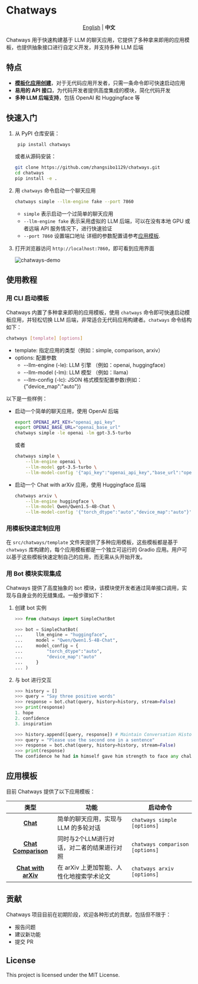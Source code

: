 # Chatways

<p align="center">
    <a href="https://github.com/zhangsibo1129/chatways/blob/main/README.md">English</a> |
    <b>中文</b>
<p>

Chatways 用于快速构建基于 LLM 的聊天应用，它提供了多种拿来即用的应用模板，也提供抽象接口进行自定义开发，并支持多种 LLM 后端

## 特点

- [**模板化应用创建**](#应用模板)，对于无代码应用开发者，只需一条命令即可快速启动应用
- **易用的 API 接口**，为代码开发者提供高度集成的模块，简化代码开发
- **多种 LLM 后端支持**，包括 OpenAI 和 Huggingface 等

## 快速入门

1. 从 PyPI 仓库安装：

   ```bash
    pip install chatways
    ```

    或者从源码安装：

    ```bash
    git clone https://github.com/zhangsibo1129/chatways.git
    cd chatways
    pip install -e .
    ```

2. 用 `chatways` 命令启动一个聊天应用

    ```bash
    chatways simple --llm-engine fake --port 7860
    ```

    - `simple` 表示启动一个过简单的聊天应用
    - `--llm-engine fake` 表示采用虚拟的 LLM 后端，可以在没有本地 GPU 或者远端 API 服务情况下，进行快速验证
    - `--port 7860` 设置端口地址
    详细的参数配置请参考[应用模板](#应用模板).

3. 打开浏览器访问 `http://localhost:7860`，即可看到应用界面

    ![chatways-demo](docs/figures/simple_chat.png)

## 使用教程

### 用 CLI 启动模板

Chatways 内置了多种拿来即用的应用模板，使用 `chatways` 命令即可快速启动模板应用，并轻松切换 LLM 后端，非常适合无代码应用构建者。`chatways` 命令结构如下：

```bash
chatways [template] [options]
```

- template: 指定应用的类型（例如：simple, comparison, arxiv）
- options: 配置参数
  - --llm-engine (-le): LLM 引擎 （例如：openai, huggingface）
  - --llm-model (-lm): LLM 模型 （例如：llama）
  - --llm-config (-lc): JSON 格式模型配置参数(例如：{"device_map":"auto"})

以下是一些样例：

- 启动一个简单的聊天应用，使用 OpenAI 后端

    ```bash
    export OPENAI_API_KEY="openai_api_key"
    export OPENAI_BASE_URL="openai_base_url"
    chatways simple -le openai -lm gpt-3.5-turbo
    ```

    或者

    ```bash
    chatways simple \
        --llm-engine openai \
        --llm-model gpt-3.5-turbo \
        --llm-model-config '{"api_key":"openai_api_key","base_url":"openai_base_url"}'
    ```

- 启动一个 Chat with arXiv 应用，使用 Huggingface 后端

    ```bash
    chatways arxiv \
        --llm-engine huggingface \
        --llm-model Qwen/Qwen1.5-4B-Chat \
        --llm-model-config '{"torch_dtype":"auto","device_map":"auto"}'
    ```

### 用模板快速定制应用

在 `src/chatways/template` 文件夹提供了多种应用模板，这些模板都是基于 `chatways` 库构建的，每个应用模板都是一个独立可运行的 Gradio 应用。用户可以基于这些模板快速定制自己的应用，而无需从头开始开发。


### 用 Bot 模块实现集成

Chatways 提供了高度抽象的 `bot` 模块，该模块使开发者通过简单接口调用，实现与自身业务的无缝集成。一般步骤如下：

1. 创建 bot 实例

    ```python
    >>> from chatways import SimpleChatBot

    >>> bot = SimpleChatBot(
    ...     llm_engine = "huggingface",
    ...     model = "Qwen/Qwen1.5-4B-Chat",
    ...     model_config = {
    ...         "torch_dtype":"auto",
    ...         "device_map":"auto"
    ...     }
    ... )
    ```

2. 与 bot 进行交互

    ```python
    >>> history = []
    >>> query = "Say three positive words"
    >>> response = bot.chat(query, history=history, stream=False)
    >>> print(response)
    1. hope
    2. confidence 
    3. inspiration
    ```

    ```python
    >>> history.append([query, response]) # Maintain Conversation History
    >>> query = "Please use the second one in a sentence"
    >>> response = bot.chat(query, history=history, stream=False)
    >>> print(response)
    The confidence he had in himself gave him strength to face any challenge that came his way.
    ```

## 应用模板

目前 Chatways 提供了以下应用模板：

| 类型 | 功能 | 启动命令 |
|:----------:|----------|----------|
| [**Chat**](docs/simple_chat_zh.md) | 简单的聊天应用，实现与 LLM 的多轮对话 | `chatways simple [options]` |
| [**Chat Comparison**](docs/chat_comparison_zh.md) | 同时与2个LLM进行对话，对二者的结果进行对照 | `chatways comparison [options]` |
| [**Chat with arXiv**](docs/chat_with_arxiv_zh.md) | 在 arXiv 上更加智能、人性化地搜索学术论文 | `chatways arxiv [options]` |

## 贡献

Chatways 项目目前在初期阶段，欢迎各种形式的贡献，包括但不限于：

- 报告问题
- 建议新功能
- 提交 PR

## License

This project is licensed under the MIT License.
